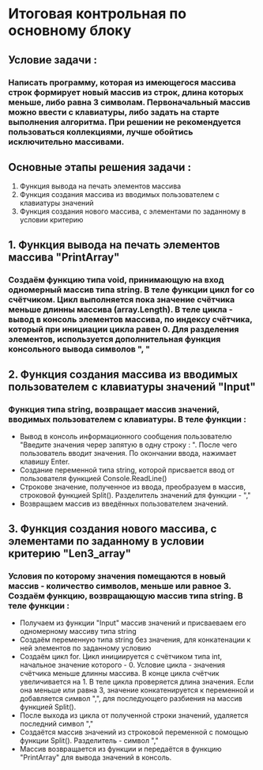 # Итоговая контрольная по основному блоку

## Условие задачи :


### Написать программу, которая из имеющегося массива строк формирует новый массив из строк, длина которых меньше, либо равна 3 символам. Первоначальный массив можно ввести с клавиатуры, либо задать на старте выполнения алгоритма. При решении не рекомендуется пользоваться коллекциями, лучше обойтись исключительно массивами.

## Основные этапы решения задачи :

1. Функция вывода на печать элементов массива
2. Функция создания массива из вводимых пользователем с клавиатуры значений
3. Функция создания нового массива, с элементами по заданному в условии критерию

## 1. Функция вывода на печать элементов массива "PrintArray"
### Создаём функцию типа void, принимающую на вход одномерный массив типа string. В теле функции цикл for со счётчиком. Цикл выполняется пока значение счётчика меньше  длинны массива (array.Length). В теле цикла - вывод в консоль элементов массива, по индексу счётчика, который при инициации цикла равен 0. Для разделения элементов, используется дополнительная функция консольного вывода символов ", "

## 2. Функция создания массива из вводимых пользователем с клавиатуры значений "Input"
### Функция типа string, возвращает массив значений, вводимых пользователем с клавиатуры. В теле функции :
* Вывод в консоль информационного сообщения пользователю "Введите значения череp запятую в одну строку : ". После чего пользователь вводит значения. По окончании ввода, нажимает клавишу Enter.
* Создание переменной типа string, которой присвается ввод от пользователя функцией Console.ReadLine()
* Строкове значение, полученное из ввода, преобразуем в массив, строковой функцией Split(). Разделитель значений для функции - ","
* Возвращаем массив из введённых пользователем значений.

## 3. Функция создания нового массива, с элементами по заданному в условии критерию "Len3_array"
### Условия по которому значения помещаются в новый массив - количество символов, меньше или равное 3. Создаём функцию, возвращающую массив типа string. В теле функции :

* Получаем из функции "Input" массив значений и присваеваем его одномерному массиву типа string
* Создаём переменную типа string без значения, для конкатенации к ней элементов по заданному условию 
* Создаём цикл for. Цикл инициируется с счётчиком типа int, начальное значение которого - 0. Условие цикла - значения счётчика меньше длинны массива. В конце цикла счётчик увеличивается на 1. В теле цикла проверяется длина значения. Если она меньше или равна 3, значение конкатенируется к переменной и добавляется символ ",", для последующего разбиения на массив функцией Split().  
* После выхода из цикла от полученной строки значений, удаляется последний символ ","
* Создаётся массив значений из строковой переменной с помощью функции Split(). Разделитель - символ ","
* Массив возвращается из функции и передаётся в функцию "PrintArray" для вывода значений в консоль.


